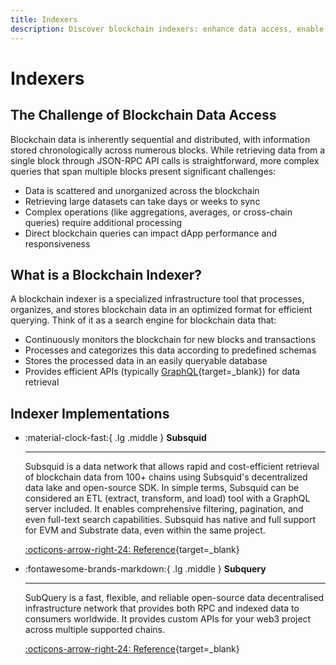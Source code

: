 ```yaml
---
title: Indexers
description: Discover blockchain indexers: enhance data access, enable fast and complex queries, and optimize blockchain data for seamless app performance.
---
```


# Indexers

## The Challenge of Blockchain Data Access

Blockchain data is inherently sequential and distributed, with information stored chronologically across numerous blocks. While retrieving data from a single block through JSON-RPC API calls is straightforward, more complex queries that span multiple blocks present significant challenges:

- Data is scattered and unorganized across the blockchain
- Retrieving large datasets can take days or weeks to sync
- Complex operations (like aggregations, averages, or cross-chain queries) require additional processing
- Direct blockchain queries can impact dApp performance and responsiveness

## What is a Blockchain Indexer?

A blockchain indexer is a specialized infrastructure tool that processes, organizes, and stores blockchain data in an optimized format for efficient querying. Think of it as a search engine for blockchain data that:

- Continuously monitors the blockchain for new blocks and transactions
- Processes and categorizes this data according to predefined schemas
- Stores the processed data in an easily queryable database
- Provides efficient APIs (typically [GraphQL](https://graphql.org/){target=\_blank}) for data retrieval

## Indexer Implementations

<div class="grid cards" markdown>

-   :material-clock-fast:{ .lg .middle } __Subsquid__

    ---

    Subsquid is a data network that allows rapid and cost-efficient retrieval of blockchain data from 100+ chains using Subsquid's decentralized data lake and open-source SDK. In simple terms, Subsquid can be considered an ETL (extract, transform, and load) tool with a GraphQL server included. It enables comprehensive filtering, pagination, and even full-text search capabilities. Subsquid has native and full support for EVM and Substrate data, even within the same project.

    [:octicons-arrow-right-24: Reference](https://www.sqd.dev/){target=\_blank}

-   :fontawesome-brands-markdown:{ .lg .middle } __Subquery__

    ---

    SubQuery is a fast, flexible, and reliable open-source data decentralised infrastructure network that provides both RPC and indexed data to consumers worldwide.
    It provides custom APIs for your web3 project across multiple supported chains.

    [:octicons-arrow-right-24: Reference](https://subquery.network/){target=\_blank}

</div>